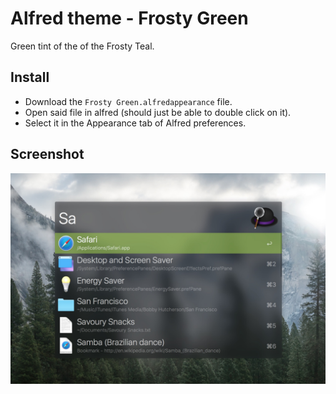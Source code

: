# Alfred theme - Frosty Green

Green tint of the of the Frosty Teal.

## Install

- Download the `Frosty Green.alfredappearance` file.
- Open said file in alfred (should just be able to double click on it).
- Select it in the Appearance tab of Alfred preferences.

## Screenshot

![Frosty Green Screenshot](https://raw.githubusercontent.com/TimPerry/alfred-theme-frosty-green/master/alfred-theme-frosty-green.jpg)
